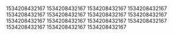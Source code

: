 1534208432167
1534208432167
1534208432167
1534208432167
1534208432167
1534208432167
1534208432167
1534208432167
1534208432167
1534208432167
1534208432167
1534208432167
1534208432167
1534208432167
1534208432167